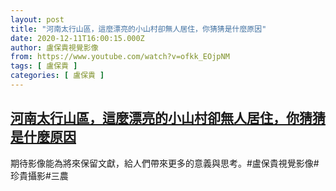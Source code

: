 ```yaml
---
layout: post
title: "河南太行山區，這麼漂亮的小山村卻無人居住，你猜猜是什麼原因"
date: 2020-12-11T16:00:15.000Z
author: 盧保貴視覺影像
from: https://www.youtube.com/watch?v=ofkk_EOjpNM
tags: [ 盧保貴 ]
categories: [ 盧保貴 ]
---
```

<!--1607702415000-->
[河南太行山區，這麼漂亮的小山村卻無人居住，你猜猜是什麼原因](https://www.youtube.com/watch?v=ofkk_EOjpNM)
------

<div>
期待影像能為將來保留文獻，給人們帶來更多的意義與思考。#盧保貴視覺影像#珍貴攝影#三農
</div>
